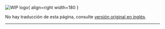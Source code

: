 ![WIP logo](../../../assets/images/dg_wip.png "Trabajo en curso"){ align=right width=180 }

No hay traducción de esta página, consulte [versión original en inglés][en060105].

----

[en060105]: https://devguide.owasp.org/en/04-design/01-threat-modeling/05-linddun-go/
